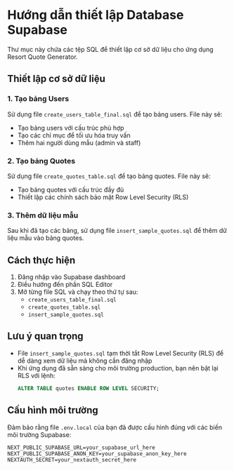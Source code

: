# Hướng dẫn thiết lập Database Supabase

Thư mục này chứa các tệp SQL để thiết lập cơ sở dữ liệu cho ứng dụng Resort Quote Generator.

## Thiết lập cơ sở dữ liệu

### 1. Tạo bảng Users

Sử dụng file `create_users_table_final.sql` để tạo bảng users. File này sẽ:

- Tạo bảng users với cấu trúc phù hợp
- Tạo các chỉ mục để tối ưu hóa truy vấn
- Thêm hai người dùng mẫu (admin và staff)

### 2. Tạo bảng Quotes

Sử dụng file `create_quotes_table.sql` để tạo bảng quotes. File này sẽ:

- Tạo bảng quotes với cấu trúc đầy đủ
- Thiết lập các chính sách bảo mật Row Level Security (RLS)

### 3. Thêm dữ liệu mẫu

Sau khi đã tạo các bảng, sử dụng file `insert_sample_quotes.sql` để thêm dữ liệu mẫu vào bảng quotes.

## Cách thực hiện

1. Đăng nhập vào Supabase dashboard
2. Điều hướng đến phần SQL Editor
3. Mở từng file SQL và chạy theo thứ tự sau:
   - `create_users_table_final.sql`
   - `create_quotes_table.sql`
   - `insert_sample_quotes.sql`

## Lưu ý quan trọng

- File `insert_sample_quotes.sql` tạm thời tắt Row Level Security (RLS) để dễ dàng xem dữ liệu mà không cần đăng nhập
- Khi ứng dụng đã sẵn sàng cho môi trường production, bạn nên bật lại RLS với lệnh:
  ```sql
  ALTER TABLE quotes ENABLE ROW LEVEL SECURITY;
  ```

## Cấu hình môi trường

Đảm bảo rằng file `.env.local` của bạn đã được cấu hình đúng với các biến môi trường Supabase:

```
NEXT_PUBLIC_SUPABASE_URL=your_supabase_url_here
NEXT_PUBLIC_SUPABASE_ANON_KEY=your_supabase_anon_key_here
NEXTAUTH_SECRET=your_nextauth_secret_here
```
